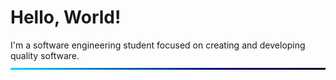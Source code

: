 # Hello, World!

I'm a software engineering student focused on creating and developing quality software.
![BackGround](https://github.com/fismael21/fismael21/blob/main/img/Line.png)

<!--
**fismael21/fismael21** is a ✨ _special_ ✨ repository because its `README.md` (this file) appears on your GitHub profile.

Here are some ideas to get you started:

- 🔭 I’m currently working on ...
- 🌱 I’m currently learning ...
- 👯 I’m looking to collaborate on ...
- 🤔 I’m looking for help with ...
- 💬 Ask me about ...
- 📫 How to reach me: ...
- 😄 Pronouns: ...
- ⚡ Fun fact: ...
-->
